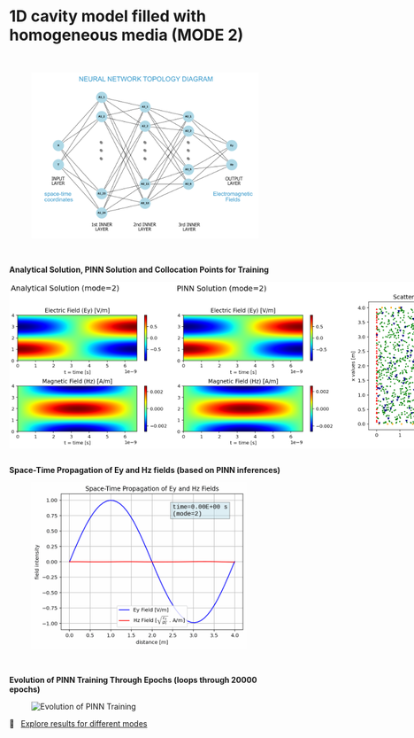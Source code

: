 # 1D cavity model filled with homogeneous media (MODE 2)

<br>
<figure>
  <img src="../images/24_12_6_NN_diagram_annotated.png" height="300" alt="Neural Network Topology Diagram">
</figure>
<br>

**Analytical Solution, PINN Solution and Collocation Points for Training**
<div style="display: flex; justify-content: space-around;">
  <img src="Analytical_Solution.png" height="300" alt="Analytical Solution">
  <img src="PINN_Solution.png" height="300" alt="PINN Solution">
  <img src="Scatter_Plot.png" height="300" alt="Scatter Plot of Collocation Points">
</div>
<br>

**Space-Time Propagation of Ey and Hz fields (based on PINN inferences)**
<figure>
  <img src="space_time_propagation_eh.gif" height="300" alt="Space-Time Propagation">
</figure>
<br>

**Evolution of PINN Training Through Epochs (loops through 20000 epochs)**
<figure>
  <img src="1d_maxwell_pinn_animation_stacked.gif" width="800" alt="Evolution of PINN Training">
</figure>

:test_tube: &nbsp; [Explore results for different modes](../README.md)
